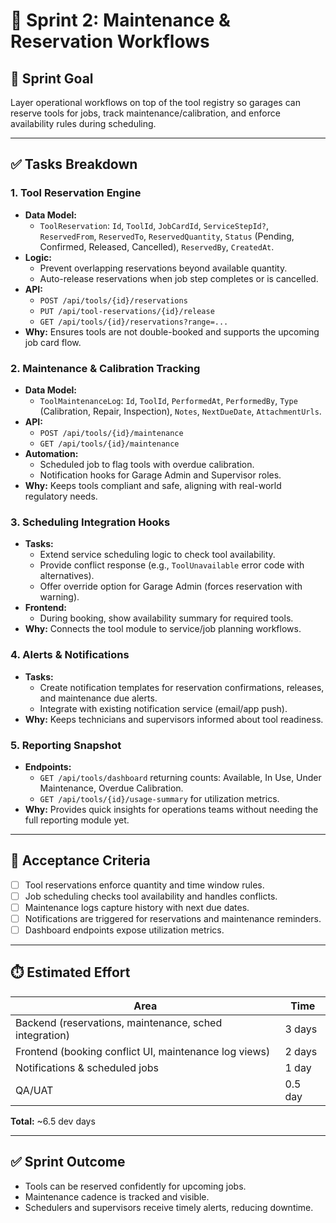 # 🔧 Sprint 2: Maintenance & Reservation Workflows

## 🎯 Sprint Goal
Layer operational workflows on top of the tool registry so garages can reserve tools for jobs, track maintenance/calibration, and enforce availability rules during scheduling.

---

## ✅ Tasks Breakdown

### 1. Tool Reservation Engine
- **Data Model:**
  - `ToolReservation`: `Id`, `ToolId`, `JobCardId`, `ServiceStepId?`, `ReservedFrom`, `ReservedTo`, `ReservedQuantity`, `Status` (Pending, Confirmed, Released, Cancelled), `ReservedBy`, `CreatedAt`.
- **Logic:**
  - Prevent overlapping reservations beyond available quantity.
  - Auto-release reservations when job step completes or is cancelled.
- **API:**
  - `POST /api/tools/{id}/reservations`
  - `PUT /api/tool-reservations/{id}/release`
  - `GET /api/tools/{id}/reservations?range=...`
- **Why:** Ensures tools are not double-booked and supports the upcoming job card flow.

### 2. Maintenance & Calibration Tracking
- **Data Model:**
  - `ToolMaintenanceLog`: `Id`, `ToolId`, `PerformedAt`, `PerformedBy`, `Type` (Calibration, Repair, Inspection), `Notes`, `NextDueDate`, `AttachmentUrls`.
- **API:**
  - `POST /api/tools/{id}/maintenance`
  - `GET /api/tools/{id}/maintenance`
- **Automation:**
  - Scheduled job to flag tools with overdue calibration.
  - Notification hooks for Garage Admin and Supervisor roles.
- **Why:** Keeps tools compliant and safe, aligning with real-world regulatory needs.

### 3. Scheduling Integration Hooks
- **Tasks:**
  - Extend service scheduling logic to check tool availability.
  - Provide conflict response (e.g., `ToolUnavailable` error code with alternatives).
  - Offer override option for Garage Admin (forces reservation with warning).
- **Frontend:**
  - During booking, show availability summary for required tools.
- **Why:** Connects the tool module to service/job planning workflows.

### 4. Alerts & Notifications
- **Tasks:**
  - Create notification templates for reservation confirmations, releases, and maintenance due alerts.
  - Integrate with existing notification service (email/app push).
- **Why:** Keeps technicians and supervisors informed about tool readiness.

### 5. Reporting Snapshot
- **Endpoints:**
  - `GET /api/tools/dashboard` returning counts: Available, In Use, Under Maintenance, Overdue Calibration.
  - `GET /api/tools/{id}/usage-summary` for utilization metrics.
- **Why:** Provides quick insights for operations teams without needing the full reporting module yet.

---

## 📌 Acceptance Criteria
- [ ] Tool reservations enforce quantity and time window rules.
- [ ] Job scheduling checks tool availability and handles conflicts.
- [ ] Maintenance logs capture history with next due dates.
- [ ] Notifications are triggered for reservations and maintenance reminders.
- [ ] Dashboard endpoints expose utilization metrics.

---

## ⏱️ Estimated Effort
| Area | Time |
|------|------|
| Backend (reservations, maintenance, sched integration) | 3 days |
| Frontend (booking conflict UI, maintenance log views) | 2 days |
| Notifications & scheduled jobs | 1 day |
| QA/UAT | 0.5 day |

**Total:** ~6.5 dev days

---

## ✅ Sprint Outcome
- Tools can be reserved confidently for upcoming jobs.
- Maintenance cadence is tracked and visible.
- Schedulers and supervisors receive timely alerts, reducing downtime.
